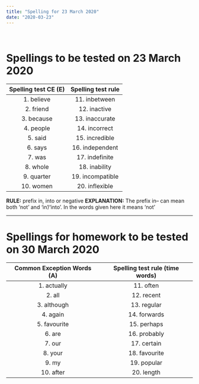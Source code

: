 ```yaml
---
title: "Spelling for 23 March 2020"
date: "2020-03-23"
---
```


&nbsp;

# Spellings to be tested on 23 March 2020

**Spelling test CE (E)** | **Spelling test rule**
:---: | :---: 
1. believe | 11. inbetween
2. friend | 12. inactive
3. because | 13. inaccurate
4. people | 14. incorrect
5. said | 15. incredible
6. says | 16. independent
7. was | 17. indefinite
8. whole | 18. inability
9. quarter | 19. incompatible
10. women | 20. inflexible

**RULE:** prefix in, into or negative
**EXPLANATION:** The prefix in– can mean both ‘not’ and ‘in’/‘into’. In the words given here it means ‘not’

<hr>

# Spellings for homework to be tested on 30 March 2020

**Common Exception Words (A)** | **Spelling test rule (time words)**
:---: | :---:
1. actually | 11. often
2. all | 12. recent
3. although | 13. regular
4. again | 14. forwards
5. favourite | 15. perhaps
6. are | 16. probably
7. our | 17. certain
8. your | 18. favourite
9. my | 19. popular
10. after | 20. length

<br/>
<br/>
